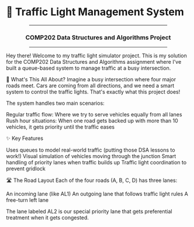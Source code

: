 # 🚦 Traffic Light Management System
<div align="center">
  <hr style="width: 75%">
  <h3>COMP202 Data Structures and Algorithms Project</h3>
  <hr style="width: 75%">
</div>

Hey there! Welcome to my traffic light simulator project. This is my solution for the COMP202 Data Structures and Algorithms assignment where I've built a queue-based system to manage traffic at a busy intersection.

🚗 What's This All About?
Imagine a busy intersection where four major roads meet. Cars are coming from all directions, and we need a smart system to control the traffic lights. That's exactly what this project does!

The system handles two main scenarios:

Regular traffic flow: Where we try to serve vehicles equally from all lanes
Rush hour situations: When one road gets backed up with more than 10 vehicles, it gets priority until the traffic eases

✨ Key Features

Uses queues to model real-world traffic (putting those DSA lessons to work!)
Visual simulation of vehicles moving through the junction
Smart handling of priority lanes when traffic builds up
Traffic light coordination to prevent gridlock

🛣️ The Road Layout
Each of the four roads (A, B, C, D) has three lanes:

An incoming lane (like AL1)
An outgoing lane that follows traffic light rules
A free-turn left lane

The lane labeled AL2 is our special priority lane that gets preferential treatment when it gets congested.